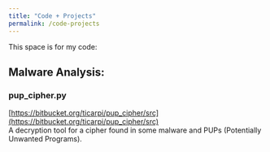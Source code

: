 ```yaml
---
title: "Code + Projects"
permalink: /code-projects
---
```


This space is for my code:

## Malware Analysis:

### pup\_cipher.py  
[https://bitbucket.org/ticarpi/pup_cipher/src](https://bitbucket.org/ticarpi/pup_cipher/src)  
A decryption tool for a cipher found in some malware and PUPs (Potentially Unwanted Programs).